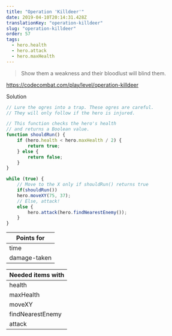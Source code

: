 ```yaml
---
title: "Operation 'Killdeer'"
date: 2019-04-10T20:14:31.428Z
translationKey: "operation-killdeer"
slug: "operation-killdeer"
order: 57
tags:
  - hero.health
  - hero.attack
  - hero.maxHealth
---
```


> Show them a weakness and their bloodlust will blind them.

https://codecombat.com/play/level/operation-killdeer

Solution

```javascript
// Lure the ogres into a trap. These ogres are careful.
// They will only follow if the hero is injured.

// This function checks the hero's health 
// and returns a Boolean value.
function shouldRun() {
    if (hero.health < hero.maxHealth / 2) {
        return true;
    } else {
        return false;
    }
}

while (true) {
    // Move to the X only if shouldRun() returns true
    if(shouldRun())
    hero.moveXY(75, 37);    
    // Else, attack!
    else {
        hero.attack(hero.findNearestEnemy());
    }    
}

```

Points for |
--- |
time |
damage-taken |

Needed items with |
--- |
health |
maxHealth |
moveXY |
findNearestEnemy |
attack |


